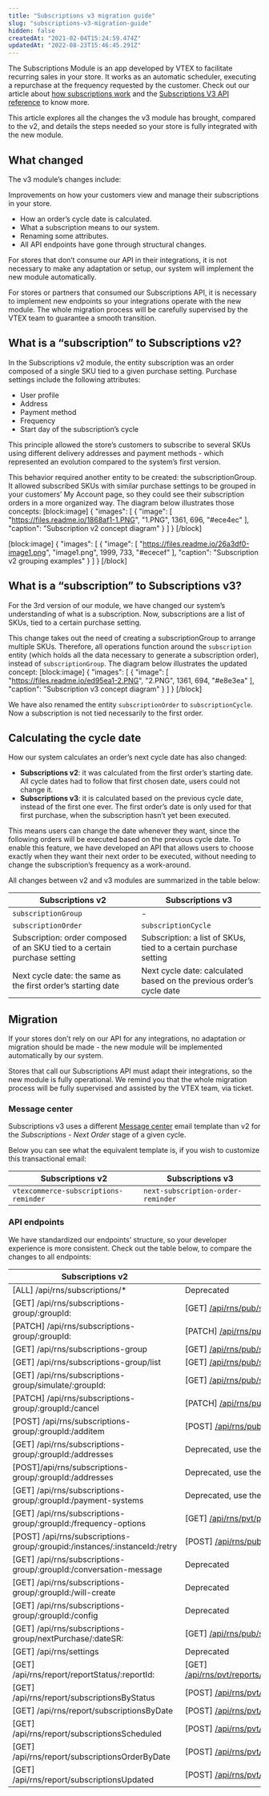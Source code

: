 ```yaml
---
title: "Subscriptions v3 migration guide"
slug: "subscriptions-v3-migration-guide"
hidden: false
createdAt: "2021-02-04T15:24:59.474Z"
updatedAt: "2022-08-23T15:46:45.291Z"
---
```

The Subscriptions Module is an app developed by VTEX to facilitate recurring sales in your store. It works as an automatic scheduler, executing a repurchase at the frequency requested by the customer. Check out our article about [how subscriptions work](https://help.vtex.com/en/tutorial/como-funciona-a-assinatura--frequentlyAskedQuestions_4453) and the [Subscriptions V3 API reference](https://developers.vtex.com/vtex-rest-api/reference/subscriptions-api-v3-overview) to know more. 

This article explores all the changes the v3 module has brought, compared to the v2, and details the steps needed so your store is fully integrated with the new module. 
 

## What changed

The v3 module’s changes include:

Improvements on how your customers view and manage their subscriptions in your store.
- How an order’s cycle date is calculated.
- What a subscription means to our system.
- Renaming some attributes.
- All API endpoints have gone through structural changes.

For stores that don’t consume our API in their integrations, it is not necessary to make any adaptation or setup, our system will implement the new module automatically. 

For stores or partners that consumed our Subscriptions API, it is necessary to implement new endpoints so your integrations operate with the new module. The whole migration process will be carefully supervised by the VTEX team to guarantee a smooth transition. 


## What is a “subscription” to Subscriptions v2?

In the Subscriptions v2 module, the entity subscription was an order composed of a single SKU tied to a given purchase setting. Purchase settings include the following attributes:

- User profile
- Address
- Payment method
- Frequency
- Start day of the subscription’s cycle

This principle allowed the store’s customers to subscribe to several SKUs using different delivery addresses and payment methods - which represented an evolution compared to the system’s first version. 

This behavior required another entity to be created: the subscriptionGroup. It allowed subscribed SKUs with similar purchase settings to be grouped in your customers’ My Account page, so they could see their subscription orders in a more organized way. The diagram below illustrates those concepts:
[block:image]
{
  "images": [
    {
      "image": [
        "https://files.readme.io/1868af1-1.PNG",
        "1.PNG",
        1361,
        696,
        "#ece4ec"
      ],
      "caption": "Subscription v2 concept diagram"
    }
  ]
}
[/block]

[block:image]
{
  "images": [
    {
      "image": [
        "https://files.readme.io/26a3df0-image1.png",
        "image1.png",
        1999,
        733,
        "#ececef"
      ],
      "caption": "Subscription v2 grouping examples"
    }
  ]
}
[/block]


## What is a “subscription” to Subscriptions v3?

For the 3rd version of our module, we have changed our system’s understanding of what is a subscription. Now, subscriptions are a list of SKUs, tied to a certain purchase setting. 

This change takes out the need of creating a subscriptionGroup to arrange multiple SKUs. 
Therefore, all operations function around the `subscription` entity (which holds all the data necessary to generate a subscription order), instead of `subscriptionGroup`. The diagram below illustrates the updated concept:
[block:image]
{
  "images": [
    {
      "image": [
        "https://files.readme.io/ed95ea1-2.PNG",
        "2.PNG",
        1361,
        694,
        "#e8e3ea"
      ],
      "caption": "Subscription v3 concept diagram"
    }
  ]
}
[/block]

We have also renamed the entity `subscriptionOrder` to `subscriptionCycle`. Now a subscription is not tied necessarily to the first order. 


## Calculating the cycle date

How our system calculates an order’s next cycle date has also changed:

- **Subscriptions v2**: it was calculated from the first order’s starting date. All cycle dates had to follow that first chosen date, users could not change it.
- **Subscriptions v3**: it is calculated based on the previous cycle date, instead of the first one ever. The first order’s date is only used for that first purchase, when the subscription hasn’t yet been executed. 

This means users can change the date whenever they want, since the following orders will be executed based on the previous cycle date. To enable this feature, we have developed an API that allows users to choose exactly when they want their next order to be executed, without needing to change the subscription’s frequency as a work-around.   

All changes between v2 and v3 modules are summarized in the table below:

| **Subscriptions v2**                                                      | **Subscriptions v3**                                                         |
|---------------------------------------------------------------------------|------------------------------------------------------------------------------|
| `subscriptionGroup`                                                       | -                                                                            |
| `subscriptionOrder`                                                       | `subscriptionCycle`                                                      |
| Subscription: order composed of an SKU tied to a certain purchase setting | Subscription: a list of SKUs, tied to a certain purchase setting             |
| Next cycle date: the same as the first order’s starting date          | Next cycle date: calculated based on the previous order’s cycle date |


## Migration 

If your stores don’t rely on our API for any integrations, no adaptation or migration should be made - the new module will be implemented automatically by our system.

Stores that call our Subscriptions API must adapt their integrations, so the new module is fully operational. We remind you that the whole migration process will be fully supervised and assisted by the VTEX team, via ticket.


### Message center

Subscriptions v3 uses a different [Message center](https://help.vtex.com/en/tutorial/understanding-the-message-center--tutorials_84#) email template than v2 for the *Subscriptions - Next Order* stage of a given cycle.

Below you can see what the equivalent template is, if you wish to customize this transactional email:

| **Subscriptions v2**                                                       | **Subscriptions v3**   |
|----------------------------|-------------------------|
| `vtexcommerce-subscriptions-reminder` | `next-subscription-order-reminder` |


### API endpoints

We have standardized our endpoints’ structure, so your developer experience is more consistent. Check out the table below, to compare the changes to all endpoints:

| **Subscriptions v2**                                                       | **[Subscriptions v3](https://developers.vtex.com/vtex-rest-api/reference/subscriptions-api-v3-overview)**                                                                                                                                                                        |
|----------------------------------------------------------------------------|---------------------------------------------------------------------------------------------------------------------------------------------------------------------------------------------|
| [ALL] /api/rns/subscriptions/*                                             | Deprecated                                                                                                                                                                                  |
| [GET] /api/rns/subscriptions-group/:groupId:                               | [GET] [/api/rns/pub/subscriptions/:subscriptionId:](https://developers.vtex.com/vtex-developer-docs/reference/subscriptions-1#get_api-rns-pub-subscriptions-id)                             |
| [PATCH] /api/rns/subscriptions-group/:groupId:                             | [PATCH] [/api/rns/pub/subscriptions/:subscriptionId:](https://developers.vtex.com/vtex-developer-docs/reference/subscriptions-1#patch_api-rns-pub-subscriptions-id)                         |
| [GET] /api/rns/subscriptions-group                                         | [GET] [/api/rns/pub/subscriptions](https://developers.vtex.com/vtex-developer-docs/reference/subscriptions-1#get_api-rns-pub-subscriptions)                                                 |
| [GET] /api/rns/subscriptions-group/list                                    | [GET] [/api/rns/pub/subscriptions](https://developers.vtex.com/vtex-developer-docs/reference/subscriptions-1#get_api-rns-pub-subscriptions)                                                 |
| [GET] /api/rns/subscriptions-group/simulate/:groupId:                      | [GET] [/api/rns/pub/subscriptions/simulate](https://developers.vtex.com/vtex-developer-docs/reference/subscriptions-1#post_api-rns-pub-subscriptions-id-simulate)                           |
| [PATCH] /api/rns/subscriptions-group/:groupId:/cancel                      | [PATCH] [/api/rns/pub/subscriptions/:subscriptionId:](https://developers.vtex.com/vtex-developer-docs/reference/subscriptions-1#patch_api-rns-pub-subscriptions-id)                         |
| [POST] /api/rns/subscriptions-group/:groupId:/additem                      | [POST] [/api/rns/pub/subscriptions/:subscriptionId:/items](https://developers.vtex.com/vtex-developer-docs/reference/subscriptions-1#post_api-rns-pub-subscriptions-id-items)               |
| [GET] /api/rns/subscriptions-group/:groupId:/addresses                     | Deprecated, use the profile-system API.                                                                                                                                                     |
| [POST]/api/rns/subscriptions-group/:groupId:/addresses                     | Deprecated, use the profile-system API.                                                                                                                                                     |
| [GET] /api/rns/subscriptions-group/:groupId:/payment-systems               | Deprecated, use the profile-system API.                                                                                                                                                     |
| [GET] /api/rns/subscriptions-group/:groupId:/frequency-options             | [GET] [/api/rns/pvt/plans/:planId](https://developers.vtex.com/vtex-developer-docs/reference/plans#get_api-rns-pvt-plans-id)                                                                |
| [POST] /api/rns/subscriptions-group/:groupid:/instances/:instanceId:/retry | [POST] [/api/rns/pub/cycles/cycleId/retry](https://developers.vtex.com/vtex-developer-docs/reference/cycles#post_api-rns-pub-cycles-cycleid-retry)                                          |
| [GET] /api/rns/subscriptions-group/:groupId:/conversation-message          | Deprecated                                                                                                                                                                                  |
| [GET] /api/rns/subscriptions-group/:groupId:/will-create                   | Deprecated                                                                                                                                                                                  |
| [GET] /api/rns/subscriptions-group/:groupId:/config                        | Deprecated                                                                                                                                                                                  |
| [GET] /api/rns/subscriptions-group/nextPurchase/:dateSR:                   | [GET] [/api/rns/pub/subscriptions](https://developers.vtex.com/vtex-developer-docs/reference/subscriptions-1#get_api-rns-pub-subscriptions)                                                 |
| [GET] /api/rns/settings                                                    | Deprecated                                                                                                                                                                                  |
| [GET] /api/rns/report/reportStatus/:reportId:                              | [GET] [/api/rns/pvt/reports/:templateName/documents/:documentId](https://developers.vtex.com/vtex-developer-docs/reference/reports#get_api-rns-pvt-reports-reportname-documents-documentid) |
| [GET] /api/rns/report/subscriptionsByStatus                                | [POST] [/api/rns/pvt/reports/:templateName/documents](https://developers.vtex.com/vtex-developer-docs/reference/reports#post_api-rns-pvt-reports-reportname-documents)                      |
| [GET] /api/rns/report/subscriptionsByDate                                  | [POST] [/api/rns/pvt/reports/:templateName/documents](https://developers.vtex.com/vtex-developer-docs/reference/reports#post_api-rns-pvt-reports-reportname-documents)                      |
| [GET] /api/rns/report/subscriptionsScheduled                               | [POST] [/api/rns/pvt/reports/:templateName/documents](https://developers.vtex.com/vtex-developer-docs/reference/reports#post_api-rns-pvt-reports-reportname-documents)                      |
| [GET] /api/rns/report/subscriptionsOrderByDate                             | [POST] [/api/rns/pvt/reports/:templateName/documents](https://developers.vtex.com/vtex-developer-docs/reference/reports#post_api-rns-pvt-reports-reportname-documents)                      |
| [GET] /api/rns/report/subscriptionsUpdated                                 | [POST] [/api/rns/pvt/reports/:templateName/documents](https://developers.vtex.com/vtex-developer-docs/reference/reports#post_api-rns-pvt-reports-reportname-documents)                      |